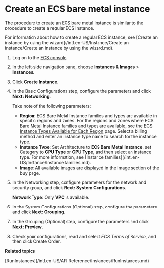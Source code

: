 # Create an ECS bare metal instance

The procedure to create an ECS bare metal instance is similar to the procedure to create a regular ECS instance.

For information about how to create a regular ECS instance, see [Create an instance by using the wizard](/intl.en-US/Instance/Create an instance/Create an instance by using the wizard.md).

1.  Log on to the [ECS console](https://ecs.console.aliyun.com).

2.  In the left-side navigation pane, choose **Instances & Images** \> **Instances**.

3.  Click **Create Instance**.

4.  In the Basic Configurations step, configure the parameters and click **Next: Networking**.

    Take note of the following parameters:

    -   **Region**: ECS Bare Metal Instance families and types are available in specific regions and zones. For the regions and zones where ECS Bare Metal Instance families and types are available, see the [ECS Instance Types Available for Each Region](https://ecs-buy.aliyun.com/instanceTypes/#/instanceTypeByRegion) page. Select a billing method and enter an instance type name to search for the instance type.
    -   **Instance Type**: Set Architecture to **ECS Bare Metal Instance**, set Category to **CPU Type** or **GPU Type**, and then select an instance type. For more information, see [Instance families](/intl.en-US/Instance/Instance families.md).
    -   **Image**: All available images are displayed in the Image section of the buy page.
5.  In the Networking step, configure parameters for the network and security group, and click **Next: System Configurations**.

    **Network Type**: Only **VPC** is available.

6.  In the System Configurations \(Optional\) step, configure the parameters and click **Next: Grouping**.

7.  In the Grouping \(Optional\) step, configure the parameters and click **Next: Preview**.

8.  Check your configurations, read and select *ECS Terms of Service*, and then click Create Order.


**Related topics**  


[RunInstances](/intl.en-US/API Reference/Instances/RunInstances.md)

